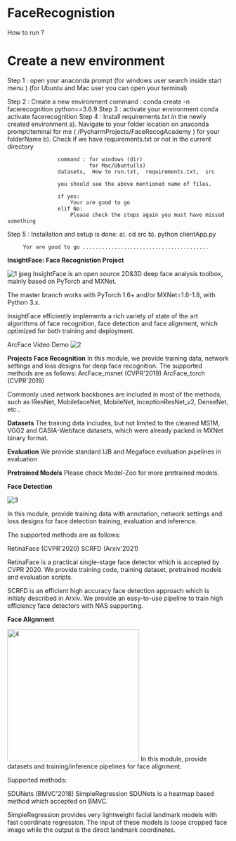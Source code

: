 # FaceRecognistion

How to run ?
# Create a new environment
Step 1 : open your anaconda prompt (for windows user search inside start menu )
                                   (for Ubuntu and Mac user you can open your terminal)

Step 2 : Create a new environment
                command : conda create -n facerecognition python==3.6.9
Step 3 : activate your environment
                conda activate facerecognition
Step 4 : Install requirements.txt in the newly created environment
            a). Navigate to your folder location on anaconda prompt/teminal
                    for me ( /PycharmProjects/FaceRecogAcademy )
                    for your folderName
            b). Check if we have requirements.txt or not in the current directory

                    command : for windows (dir)
                              for Mac/Ubuntu(ls)
                    datasets,  How to run.txt,  requirements.txt,  src

                    you should see the above mentioned name of files.

                    if yes:
                        Your are good to go
                    elif No:
                        Please check the steps again you must have missed something

Step 5 : Installation and setup is done:
         a).  cd src
         b). python clientApp.py

         Yor are good to go ........................................

**InsightFace: Face Recognistion Project**

![1 jpeg](https://user-images.githubusercontent.com/65356981/127193824-f95d791a-b34a-41e8-9c9c-da53e4aaad67.jpg)
InsightFace is an open source 2D&3D deep face analysis toolbox, mainly based on PyTorch and MXNet.

The master branch works with PyTorch 1.6+ and/or MXNet=1.6-1.8, with Python 3.x.

InsightFace efficiently implements a rich variety of state of the art algorithms of face recognition, face detection and face alignment, which optimized for both training and deployment.

ArcFace Video Demo
![2](https://user-images.githubusercontent.com/65356981/127194389-5bb9a1bf-4a5c-4414-a314-8367765fafd9.png)

**Projects**
**Face Recognition**
In this module, we provide training data, network settings and loss designs for deep face recognition.
The supported methods are as follows:
 ArcFace_mxnet (CVPR'2019)
 ArcFace_torch (CVPR'2019)
 
 Commonly used network backbones are included in most of the methods, such as IResNet, MobilefaceNet, MobileNet, InceptionResNet_v2, DenseNet, etc..
 
 **Datasets**
The training data includes, but not limited to the cleaned MS1M, VGG2 and CASIA-Webface datasets, which were already packed in MXNet binary format. 
 
**Evaluation**
We provide standard IJB and Megaface evaluation pipelines in evaluation

**Pretrained Models**
Please check Model-Zoo for more pretrained models.

**Face Detection**

![3](https://user-images.githubusercontent.com/65356981/127195501-8c0a8c1e-cd9a-440e-af33-b513cd8b1a58.jpg)

In this module,  provide training data with annotation, network settings and loss designs for face detection training, evaluation and inference.

The supported methods are as follows:

 RetinaFace (CVPR'2020)
 SCRFD (Arxiv'2021)
 
 RetinaFace is a practical single-stage face detector which is accepted by CVPR 2020. We provide training code, training dataset, pretrained models and evaluation scripts.

SCRFD is an efficient high accuracy face detection approach which is initialy described in Arxiv. We provide an easy-to-use pipeline to train high efficiency face detectors with NAS supporting.

**Face Alignment**

<img width="300" alt="4" src="https://user-images.githubusercontent.com/65356981/127195726-af8d52ae-06ea-45d7-a232-39f562f77c27.png">
In this module, provide datasets and training/inference pipelines for face alignment.

Supported methods:

 SDUNets (BMVC'2018)
 SimpleRegression
SDUNets is a heatmap based method which accepted on BMVC.

SimpleRegression provides very lightweight facial landmark models with fast coordinate regression. The input of these models is loose cropped face image while the output is the direct landmark coordinates.
